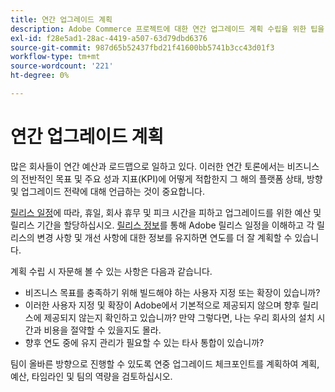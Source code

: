 ```yaml
---
title: 연간 업그레이드 계획
description: Adobe Commerce 프로젝트에 대한 연간 업그레이드 계획 수립을 위한 팁을 검토하십시오.
exl-id: f28e5ad1-28ac-4419-a507-63d79dbd6376
source-git-commit: 987d65b52437fbd21f41600bb5741b3cc43d01f3
workflow-type: tm+mt
source-wordcount: '221'
ht-degree: 0%

---
```


# 연간 업그레이드 계획

많은 회사들이 연간 예산과 로드맵으로 일하고 있다. 이러한 연간 토론에서는 비즈니스의 전반적인 목표 및 주요 성과 지표(KPI)에 어떻게 적합한지 그 해의 플랫폼 상태, 방향 및 업그레이드 전략에 대해 언급하는 것이 중요합니다.

[릴리스 일정](https://experienceleague.adobe.com/en/docs/commerce-operations/release/planning/schedule)에 따라, 휴일, 회사 휴무 및 피크 시간을 피하고 업그레이드를 위한 예산 및 릴리스 기간을 할당하십시오. [릴리스 정보](https://experienceleague.adobe.com/en/docs/commerce-operations/release/notes/overview)를 통해 Adobe 릴리스 일정을 이해하고 각 릴리스의 변경 사항 및 개선 사항에 대한 정보를 유지하면 연도를 더 잘 계획할 수 있습니다.

계획 수립 시 자문해 볼 수 있는 사항은 다음과 같습니다.

- 비즈니스 목표를 충족하기 위해 빌드해야 하는 사용자 지정 또는 확장이 있습니까?
- 이러한 사용자 지정 및 확장이 Adobe에서 기본적으로 제공되지 않으며 향후 릴리스에 제공되지 않는지 확인하고 있습니까? 만약 그렇다면, 나는 우리 회사의 설치 시간과 비용을 절약할 수 있을지도 몰라.
- 향후 연도 중에 유지 관리가 필요할 수 있는 타사 통합이 있습니까?

팀이 올바른 방향으로 진행할 수 있도록 연중 업그레이드 체크포인트를 계획하여 계획, 예산, 타임라인 및 팀의 역량을 검토하십시오.
